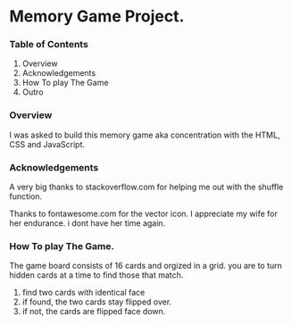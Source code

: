 # Memory Game Project.

### Table of Contents
1. Overview
2. Acknowledgements
3. How To play The Game
4. Outro


### Overview
I was asked to build this memory game aka concentration with the HTML, CSS and JavaScript.

### Acknowledgements

A very big thanks to stackoverflow.com for helping me out with the shuffle function.

Thanks to fontawesome.com for the vector icon.
I appreciate my wife for her endurance. i dont have her time again.


### How To play The Game.

The game board consists of 16 cards and orgized in a grid. you are to turn hidden cards at a time to find those that match. 

1. find two cards with identical face
2. if found, the two cards stay flipped over.
3. if not, the cards are flipped face down.
